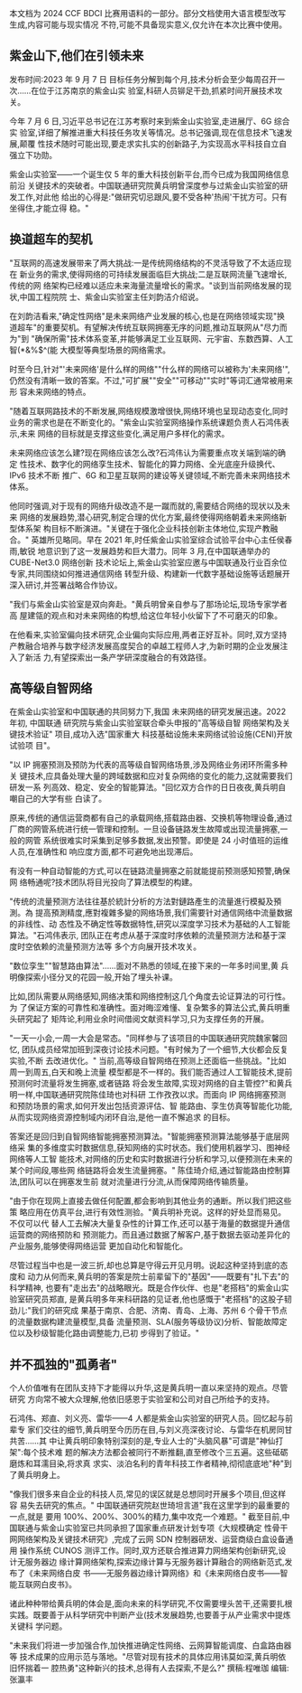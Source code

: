 本文档为 2024 CCF BDCI 比赛用语料的一部分。部分文档使用大语言模型改写生成,内容可能与现实情况 不符,可能不具备现实意义,仅允许在本次比赛中使用。 

## 紫金山下,他们在引领未来

发布时间:2023 年 9 月 7 日 目标任务分解到每个月,技术分析会至少每周召开一次……在位于江苏南京的紫金山实 验室,科研人员铆足干劲,抓紧时间开展技术攻关。

今年 7 月 6 日,习近平总书记在江苏考察时来到紫金山实验室,走进展厅、6G 综合实 验室,详细了解推进重大科技任务攻关等情况。总书记强调,现在信息技术飞速发展,颠覆 性技术随时可能出现,要走求实扎实的创新路子,为实现高水平科技自立自强立下功勋。

紫金山实验室——一个诞生仅 5 年的重大科技创新平台,而今已成为我国网络信息前沿 关键技术的突破者。中国联通研究院黄兵明曾深度参与过紫金山实验室的研发工作,对此他 给出的心得是:"做研究切忌跟风,要不受各种'热闹'干扰方可。只有坐得住,才能立得 稳。"

## 换道超车的契机

"互联网的高速发展带来了两大挑战:一是传统网络结构的不灵活导致了不太适应现在 新业务的需求,使得网络的可持续发展面临巨大挑战;二是互联网流量飞速增长,传统的网 络架构已经难以适应未来海量流量增长的需求。"谈到当前网络发展的现状,中国工程院院 士、紫金山实验室主任刘韵洁介绍说。

在刘韵洁看来,"确定性网络"是未来网络产业发展的核心,也是在网络领域实现"换 道超车"的重要契机。有望解决传统互联网拥塞无序的问题,推动互联网从"尽力而为"到 "确保所需"技术体系变革,并能够满足工业互联网、元宇宙、东数西算、人工智(*&%$^(能 大模型等典型场景的网络需求。

时至今日,针对"'未来网络'是什么样的网络""什么样的网络可以被称为'未来网络'",
仍然没有清晰一致的答案。不过,"可扩展""安全""可移动""实时"等词汇通常被用来形 容未来网络的特点。

"随着互联网路技术的不断发展,网络规模激增很快,网络环境也呈现动态变化,同时 业务的需求也是在不断变化的。"紫金山实验室网络操作系统课题负责人石鸿伟表示,未来 网络的目标就是支撑这些变化,满足用户多样化的需求。

未来网络应该怎么建?现在网络应该怎么改?石鸿伟认为需要重点攻关端到端的确定 性技术、数字化的网络孪生技术、智能化的算力网络、全光底座升级换代、IPv6 技术不断 推广、6G 和卫星互联网的建设等关键领域,不断完善未来网络技术体系。

他同时强调,对于现有的网络升级改造不是一蹴而就的,需要结合网络的现状以及未来 网络的发展趋势,潜心研究,制定合理的优化方案,最终使得网络朝着未来网络新型体系架 构目标不断演进。"关键在于强化企业科技创新主体地位,实现产教融合。"
英雄所见略同。早在 2021 年,时任紫金山实验室综合试验平台中心主任侯春雨,敏锐 地意识到了这一发展趋势和巨大潜力。同年 3 月,在中国联通举办的 CUBE-Net3.0 网络创新 技术论坛上,紫金山实验室应邀与中国联通及行业百余位专家,共同围绕如何推进通信网络 转型升级、构建新一代数字基础设施等话题展开深入研讨,并签署战略合作协议。

"我们与紫金山实验室是双向奔赴。"黄兵明曾亲自参与了那场论坛,现场专家学者高 屋建瓴的观点和对未来网络的构想,给这位年轻小伙留下了不可磨灭的印象。

在他看来,实验室偏向技术研究,企业偏向实际应用,两者正好互补。同时,双方坚持 产教融合培养与数字经济发展高度契合的卓越工程师人才,为新时期的企业发展注入了新活 力,有望探索出一条产学研深度融合的有效路径。 

## 高等级自智网络

在紫金山实验室和中国联通的共同努力下,我国 未来网络的研究发展迅速。2022 年初, 中国联通 研究院与紫金山实验室联合牵头申报的"高等级自智 网络架构及关键技术验证" 项目,成功入选"国家重大 科技基础设施未来网络试验设施(CENI)开放试验项 目"。

"以 IP 拥塞预测及预防为代表的高等级自智网络场景,涉及网络业务闭环所需多种关 键技术,应具备处理大量的跨域数据和应对复杂网络的变化的能力,这就需要我们研发一系 列高效、稳定、安全的智能算法。"回忆双方合作的日日夜夜,黄兵明自嘲自己的大学有些 白读了。

原来,传统的通信运营商都有自己的承载网络,搭载路由器、交换机等物理设备,通过 厂商的网管系统进行统一管理和控制。一旦设备链路发生故障或出现流量拥塞,一般的网管 系统很难实时采集到足够多数据,发出预警。即使是 24 小时值班的运维人员,在准确性和 响应度方面,都不可避免地出现滞后。

有没有一种自动智能的方式,可以在链路流量拥塞之前就能提前预测感知预警,确保网 络畅通呢?技术团队将目光投向了算法模型的构建。

"传统的流量预测方法往往基於統計分析的方法對鏈路產生的流量進行模擬及預測。為 提高預測精度,應對複雜多變的网络场景,我们需要针对通信网络中流量数据的非线性、动 态性及不确定性等数据特性,研究以深度学习技术为基础的人工智能算法。"石鸿伟表示, 团队正在考虑从基于深度时序依赖的流量预测方法和基于深度时空依赖的流量预测方法等 多个方向展开技术攻关。

"数位孪生""智慧路由算法"……面对不熟悉的领域,在接下来的一年多时间里,黄 兵明像探索小径分叉的花园一般,开始了埋头补课。

比如,团队需要从网络感知,网络决策和网络控制这几个角度去论证算法的可行性。为 了保证方案的可靠性和准确性。面对晦涩难懂、复杂繁多的算法公式,黄兵明重头研究起了 矩阵论,利用业余时间借阅文献资料学习,只为支撑任务的开展。

"一天一小会,一周一大会是常态。"同样参与了该项目的中国联通研究院魏家馨回忆, 团队成员经常加班到深夜讨论技术问题。"有时候为了一个细节,大伙都会反复实验,不断 去改进优化。"
当前,高等级自智网络在预测上还面临一些挑战。"比如周一到周五,白天和晚上流量 模型都是不一样的。我们能否通过人工智能技术,提前预测何时流量将发生拥塞,或者链路 将会发生故障,实现对网络的自主管控?"和黄兵明一样,中国联通研究院陈佳琦也对科研 工作孜孜以求。而面向 IP 网络拥塞预测和预防场景的需求,如何开发出包括资源评估、智 能路由、孪生仿真等智能化功能,从而实现网络资源控制域内闭环自治,是他一直不懈追求 的目标。

答案还是回归到自智网络智能拥塞预测算法。"智能拥塞预测算法能够基于底层网络采 集的多维度实时数据信息,获知网络的实时状态。我们使用机器学习、图神经网络等人工智 能技术,对网络的历史和实时数据进行分析和学习,以便预测在未来的某个时间段,哪些网 络链路将会发生流量拥塞。" 陈佳琦介绍,通过智能路由控制算法,团队可以在拥塞发生前 就对流量进行分流,从而保障网络传输质量。

"由于你在现网上直接去做任何配置,都会影响到其他业务的通断。所以我们把这些策 略应用在仿真平台,进行有效性测验。"黄兵明补充说。这样的好处显而易见。不仅可以代 替人工去解决大量复杂性的计算工作,还可以基于海量的数据提升通信运营商的网络预防和 预测能力。而且通过数据了解客户,基于数据去驱动差异化的产业服务,能够使得网络运营 更加自动化和智能化。

尽管过程当中也是一波三折,却也总算是守得云开见月明。说起这种坚持到底的态度和 动力从何而来,黄兵明的答案是院士前辈留下的"基因"——既要有"扎下去"的科学精神, 也要有"走出去"的战略眼光。既是合作伙伴、也是"老搭档"的紫金山实验室研究员郑直, 是黄兵明多年来科研路的见证者,他也感慨于"老搭档"的这股子韧劲儿:"我们的研究成 果基于南京、合肥、济南、青岛、上海、苏州 6 个骨干节点的流量数据构建流量模型,具备 流量预测、SLA(服务等级协议)分析、智能故障定位以及秒级智能化路由调整能力,已初 步得到了验证。" 

## 并不孤独的"孤勇者"

个人价值唯有在团队支持下才能得以升华,这是黄兵明一直以来坚持的观点。尽管研究 方向常不被大众理解,他依旧感恩于实验室和公司对自己所给予的支持。

石鸿伟、郑直、刘义亮、雷华——4 人都是紫金山实验室的研究人员。回忆起与前辈专 家们交往的细节,黄兵明至今历历在目,与刘义亮深夜讨论、与雷华在机房同甘共苦……其 中让黄兵明印象特别深刻的是,专业人士的"头脑风暴"可谓是"神仙打架":每个技术难 题的解决方法都会被同行不断推翻,直至修改个三五遍。这些砥砺磨炼和耳濡目染,将求真 求实、淡泊名利的青年科技工作者精神,彻彻底底地"种"到了黄兵明身上。

"像我们很多来自企业的科技人员,常见的误区就是总想同时开展多个项目,但这样容 易失去研究的焦点。" 中国联通研究院赵世琦坦言道"我在这里学到的最重要的一点,就是 要用 100%、200%、300%的精力,集中攻克一个难题。"
截至目前,中国联通与紫金山实验室已共同承担了国家重点研发计划专项《大规模确定 性骨干网网络架构及关键技术研究》,完成了云网 SDN 控制器研发、运营商级白盒设备通用 操作系统 CUNOS 测评工作。同时,双方还联合推进算力网络架构创新研究,设计无服务器边 缘计算网络架构,探索边缘计算与无服务器计算融合的网络新范式,发布了《未来网络白皮 书——无服务器边缘计算网络》和《未来网络白皮书——智能互联网白皮书》。

诸此种种带给黄兵明的体会是,面向未来的科学研究,不仅需要埋头苦干,还需要扎根 实践。既要善于从科学研究中判断产业(技术发展趋势,也要善于从产业需求中提炼关键科 学问题。

"未来我们将进一步加强合作,加快推进确定性网络、云网算智能调度、白盒路由器等 技术成果的应用示范与落地。"尽管对现有技术的具体应用讳莫如深,黄兵明依旧怀揣着一 腔热勇"这种新兴的技术,总得有人去探索,不是么?" 撰稿:程唯珈 编辑:张瀛丰